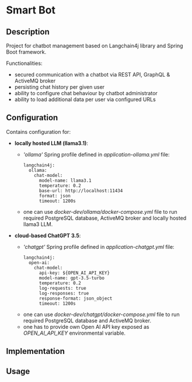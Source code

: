 # Smart Bot

## Description

Project for chatbot management based on Langchain4j library and Spring Boot framework.

Functionalities:
* secured communication with a chatbot via REST API, GraphQL & ActiveMQ broker
* persisting chat history per given user
* ability to configure chat behaviour by chatbot administrator
* ability to load additional data per user via configured URLs

## Configuration

Contains configuration for:
* **locally hosted LLM (llama3.1)**:
    * *'ollama'* Spring profile defined in *application-ollama.yml* file:
      ```
      langchain4j:
        ollama:
          chat-model:
            model-name: llama3.1
            temperature: 0.2
            base-url: http://localhost:11434
            format: json
            timeout: 1200s
      ```
    * one can use *docker-dev/ollama/docker-compose.yml* file to run required PostgreSQL database, ActiveMQ broker and locally hosted llama3 LLM.

* **cloud-based ChatGPT 3.5**:
    * *'chatgpt'* Spring profile defined in *application-chatgpt.yml* file:
      ```
      langchain4j:
        open-ai:
          chat-model:
            api-key: ${OPEN_AI_API_KEY}
            model-name: gpt-3.5-turbo
            temperature: 0.2
            log-requests: true
            log-responses: true
            response-format: json_object
            timeout: 1200s
      ```
    * one can use *docker-dev/chatgpt/docker-compose.yml* file to run required PostgreSQL database and ActiveMQ broker.
    * one has to provide own Open AI API key exposed as *OPEN_AI_API_KEY* environmental variable.

## Implementation

## Usage